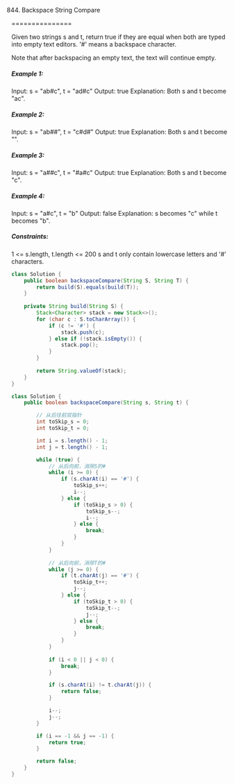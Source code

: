 844. Backspace String Compare

===============

Given two strings s and t, return true if they are equal when both are typed into empty text editors. '#' means a backspace character.

Note that after backspacing an empty text, the text will continue empty.

##### Example 1:

Input: s = "ab#c", t = "ad#c"
Output: true
Explanation: Both s and t become "ac".

##### Example 2:

Input: s = "ab##", t = "c#d#"
Output: true
Explanation: Both s and t become "".

##### Example 3:

Input: s = "a##c", t = "#a#c"
Output: true
Explanation: Both s and t become "c".

##### Example 4:

Input: s = "a#c", t = "b"
Output: false
Explanation: s becomes "c" while t becomes "b".

##### Constraints:

1 <= s.length, t.length <= 200
s and t only contain lowercase letters and '#' characters.

```java
class Solution {
    public boolean backspaceCompare(String S, String T) {
        return build(S).equals(build(T));
    }
    
    private String build(String S) {
        Stack<Character> stack = new Stack<>();
        for (char c : S.toCharArray()) {
            if (c != '#') {
                stack.push(c);
            } else if (!stack.isEmpty()) {
                stack.pop();
            }
        }
        
        return String.valueOf(stack);
    }
}
```

```java
class Solution {
    public boolean backspaceCompare(String s, String t) {

        // 从后往前双指针
        int toSkip_s = 0;
        int toSkip_t = 0;

        int i = s.length() - 1;
        int j = t.length() - 1;

        while (true) {
            // 从后向前，消除S的#
            while (i >= 0) {
                if (s.charAt(i) == '#') {
                    toSkip_s++;
                    i--;
                } else {
                    if (toSkip_s > 0) {
                        toSkip_s--;
                        i--;
                    } else {
                        break;
                    }
                }
            }
            
            // 从后向前，消除T的#
            while (j >= 0) {
                if (t.charAt(j) == '#') {
                    toSkip_t++;
                    j--;
                } else {
                    if (toSkip_t > 0) {
                        toSkip_t--;
                        j--;
                    } else {
                        break;
                    }
                }
            }
            
            if (i < 0 || j < 0) {
                break;
            }

            if (s.charAt(i) != t.charAt(j)) {
                return false;
            }

            i--;
            j--;
        }

        if (i == -1 && j == -1) {
            return true;
        }

        return false;
    }
}
```

